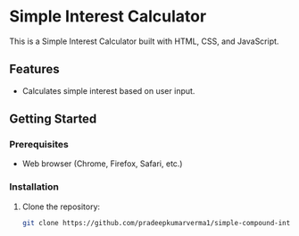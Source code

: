 # Simple Interest Calculator

This is a Simple Interest Calculator built with HTML, CSS, and JavaScript.

## Features

- Calculates simple interest based on user input.


## Getting Started

### Prerequisites

- Web browser (Chrome, Firefox, Safari, etc.)

### Installation

1. Clone the repository:

   ```bash
   git clone https://github.com/pradeepkumarverma1/simple-compound-interest-calculator.git
